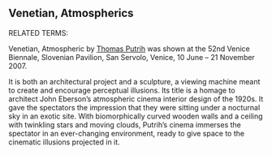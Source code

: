 ## Venetian, Atmospherics

RELATED TERMS: 

Venetian, Atmospheric by [Thomas Putrih](http://www.putrih.net/) was shown at the 52nd Venice Biennale, Slovenian Pavilion, San Servolo, Venice, 10 June – 21 November 2007.

It is both an architectural project and a sculpture, a viewing machine meant to create and encourage perceptual illusions. Its title is a homage to architect John Eberson’s atmospheric cinema interior design of the 1920s. It gave the spectators the impression that they were sitting under a nocturnal sky in an exotic site. With biomorphically curved wooden walls and a ceiling with twinkling stars and moving clouds, Putrih’s cinema immerses the spectator in an ever-changing environment, ready to give space to the cinematic illusions projected in it.



